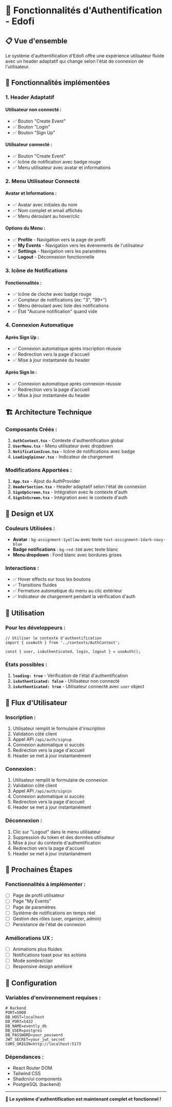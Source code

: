 # 🔐 Fonctionnalités d'Authentification - Edofi

## 📋 Vue d'ensemble

Le système d'authentification d'Edofi offre une expérience utilisateur fluide avec un header adaptatif qui change selon l'état de connexion de l'utilisateur.

## 🎯 Fonctionnalités implémentées

### 1. **Header Adaptatif**

#### **Utilisateur non connecté :**
- ✅ Bouton "Create Event"
- ✅ Bouton "Login" 
- ✅ Bouton "Sign Up"

#### **Utilisateur connecté :**
- ✅ Bouton "Create Event"
- ✅ Icône de notification avec badge rouge
- ✅ Menu utilisateur avec avatar et informations

### 2. **Menu Utilisateur Connecté**

#### **Avatar et Informations :**
- ✅ Avatar avec initiales du nom
- ✅ Nom complet et email affichés
- ✅ Menu déroulant au hover/clic

#### **Options du Menu :**
- ✅ **Profile** - Navigation vers la page de profil
- ✅ **My Events** - Navigation vers les événements de l'utilisateur
- ✅ **Settings** - Navigation vers les paramètres
- ✅ **Logout** - Déconnexion fonctionnelle

### 3. **Icône de Notifications**

#### **Fonctionnalités :**
- ✅ Icône de cloche avec badge rouge
- ✅ Compteur de notifications (ex: "3", "99+")
- ✅ Menu déroulant avec liste des notifications
- ✅ État "Aucune notification" quand vide

### 4. **Connexion Automatique**

#### **Après Sign Up :**
- ✅ Connexion automatique après inscription réussie
- ✅ Redirection vers la page d'accueil
- ✅ Mise à jour instantanée du header

#### **Après Sign In :**
- ✅ Connexion automatique après connexion réussie
- ✅ Redirection vers la page d'accueil
- ✅ Mise à jour instantanée du header

## 🏗️ Architecture Technique

### **Composants Créés :**

1. **`AuthContext.tsx`** - Contexte d'authentification global
2. **`UserMenu.tsx`** - Menu utilisateur avec dropdown
3. **`NotificationIcon.tsx`** - Icône de notifications avec badge
4. **`LoadingSpinner.tsx`** - Indicateur de chargement

### **Modifications Apportées :**

1. **`App.tsx`** - Ajout du AuthProvider
2. **`HeaderSection.tsx`** - Header adaptatif selon l'état de connexion
3. **`SignUpScreen.tsx`** - Intégration avec le contexte d'auth
4. **`SignInScreen.tsx`** - Intégration avec le contexte d'auth

## 🎨 Design et UX

### **Couleurs Utilisées :**
- **Avatar** : `bg-assignment-1yellow` avec texte `text-assignment-1dark-navy-blue`
- **Badge notifications** : `bg-red-500` avec texte blanc
- **Menu dropdown** : Fond blanc avec bordures grises

### **Interactions :**
- ✅ Hover effects sur tous les boutons
- ✅ Transitions fluides
- ✅ Fermeture automatique du menu au clic extérieur
- ✅ Indicateur de chargement pendant la vérification d'auth

## 🚀 Utilisation

### **Pour les développeurs :**

```tsx
// Utiliser le contexte d'authentification
import { useAuth } from '../contexts/AuthContext';

const { user, isAuthenticated, login, logout } = useAuth();
```

### **États possibles :**
1. **`loading: true`** - Vérification de l'état d'authentification
2. **`isAuthenticated: false`** - Utilisateur non connecté
3. **`isAuthenticated: true`** - Utilisateur connecté avec `user` object

## 🔄 Flux d'Utilisateur

### **Inscription :**
1. Utilisateur remplit le formulaire d'inscription
2. Validation côté client
3. Appel API `/api/auth/signup`
4. Connexion automatique si succès
5. Redirection vers la page d'accueil
6. Header se met à jour instantanément

### **Connexion :**
1. Utilisateur remplit le formulaire de connexion
2. Validation côté client
3. Appel API `/api/auth/signin`
4. Connexion automatique si succès
5. Redirection vers la page d'accueil
6. Header se met à jour instantanément

### **Déconnexion :**
1. Clic sur "Logout" dans le menu utilisateur
2. Suppression du token et des données utilisateur
3. Mise à jour du contexte d'authentification
4. Redirection vers la page d'accueil
5. Header se met à jour instantanément

## 🎯 Prochaines Étapes

### **Fonctionnalités à implémenter :**
- [ ] Page de profil utilisateur
- [ ] Page "My Events"
- [ ] Page de paramètres
- [ ] Système de notifications en temps réel
- [ ] Gestion des rôles (user, organizer, admin)
- [ ] Persistance de l'état de connexion

### **Améliorations UX :**
- [ ] Animations plus fluides
- [ ] Notifications toast pour les actions
- [ ] Mode sombre/clair
- [ ] Responsive design amélioré

## 🔧 Configuration

### **Variables d'environnement requises :**
```env
# Backend
PORT=5000
DB_HOST=localhost
DB_PORT=5432
DB_NAME=evently_db
DB_USER=postgres
DB_PASSWORD=your_password
JWT_SECRET=your_jwt_secret
CORS_ORIGIN=http://localhost:5173
```

### **Dépendances :**
- React Router DOM
- Tailwind CSS
- Shadcn/ui components
- PostgreSQL (backend)

---

**🎉 Le système d'authentification est maintenant complet et fonctionnel !** 